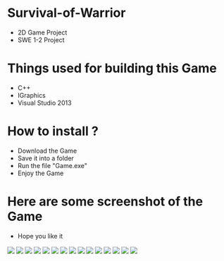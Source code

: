 # Survival-of-Warrior
 - 2D Game Project
 - SWE 1-2 Project
 
 # Things used for building this Game
 - C++
 - IGraphics
 - Visual Studio 2013
 
 # How to install ?
 - Download the Game
 - Save it into a folder 
 - Run the file "Game.exe"
 - Enjoy the Game
  
  # Here are some screenshot of the Game
  - Hope you like it
  <img align='center' src= "https://i.postimg.cc/9QL1XrCp/1.png">
  <img align='center' src= "https://i.postimg.cc/FK1pYNKQ/2.png">
  <img align='center' src= "https://i.postimg.cc/kX9yxx5s/3.png">
  <img align='center' src= "https://i.postimg.cc/tgf5Pw1n/4.png">
  <img align='center' src= "https://i.postimg.cc/c4mBTrgS/5.png">
  <img align='center' src= "https://i.postimg.cc/mkWyp9yb/6.png">
  <img align='center' src= "https://i.postimg.cc/nhhYWpBQ/7.png">
  <img align='center' src= "https://i.postimg.cc/gJZKKsRS/8.png">
  <img align='center' src= "https://i.postimg.cc/Wbh1Yyt1/about-update.png">
  <img align='center' src= "https://i.postimg.cc/Y2Q3GXtj/10.png">
  <img align='center' src= "https://i.postimg.cc/MTVyBT2g/11.png">
  <img align='center' src= "https://i.postimg.cc/RC17VNTH/12.png">
  <img align='center' src= "https://i.postimg.cc/8zXBQ9mX/13.png">
  <img align='center' src= "https://i.postimg.cc/XvZKVL2j/14.png">
  <img align='center' src= "https://i.postimg.cc/fTwx3DHg/18.png">
  
  
  
